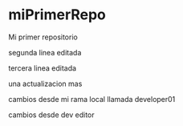 # miPrimerRepo

Mi primer repositorio

segunda linea editada

tercera linea editada

una actualizacion mas

cambios desde mi rama local llamada developer01

cambios desde dev editor